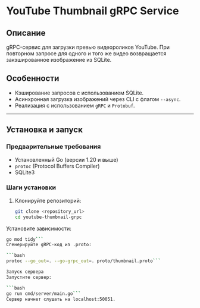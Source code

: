 # YouTube Thumbnail gRPC Service

## Описание
gRPC-сервис для загрузки превью видеороликов YouTube. При повторном запросе для одного и того же видео возвращается закэшированное изображение из SQLite.

## Особенности
- Кэширование запросов с использованием SQLite.
- Асинхронная загрузка изображений через CLI с флагом `--async`.
- Реализация с использованием `gRPC` и `Protobuf`.

---

## Установка и запуск

### Предварительные требования
- Установленный Go (версии 1.20 и выше)
- `protoc` (Protocol Buffers Compiler)
- SQLite3

### Шаги установки
1. Клонируйте репозиторий:
   ```bash
   git clone <repository_url>
   cd youtube-thumbnail-grpc
Установите зависимости:

```bash
go mod tidy```
Сгенерируйте gRPC-код из .proto:

```bash
protoc --go_out=. --go-grpc_out=. proto/thumbnail.proto```

Запуск сервера
Запустите сервер:

```bash
go run cmd/server/main.go```
Сервер начнет слушать на localhost:50051.


